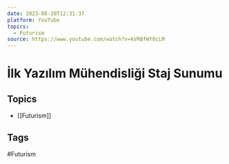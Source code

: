 ```yaml
---
date: 2023-08-20T12:31:37
platform: YouTube
topics:
  - Futurism
source: https://www.youtube.com/watch?v=kVRBfWY0cLM
---
```

# İlk Yazılım Mühendisliği Staj Sunumu

## Topics
- [[Futurism]]

## Tags
#Futurism